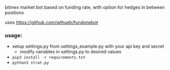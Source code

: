 bitmex market bot
based on funding rate, with option for hedges in between positions

uses https://github.com/wthueb/fundonebot

### usage:
- setup settings.py from settings_example.py with your api key and secret
	- modify variables in settings.py to desired values
- `pip3 install -r requirements.txt`
- `python3 strat.py`
